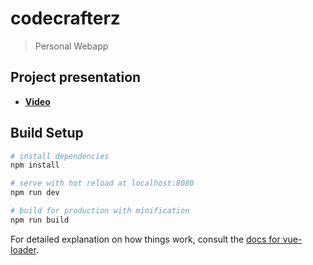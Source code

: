 # codecrafterz

> Personal Webapp


## Project presentation

- [**Video**](https://youtu.be/XIQCk1A8_dE)

## Build Setup

``` bash
# install dependencies
npm install

# serve with hot reload at localhost:8080
npm run dev

# build for production with minification
npm run build
```

For detailed explanation on how things work, consult the [docs for vue-loader](http://vuejs.github.io/vue-loader).
